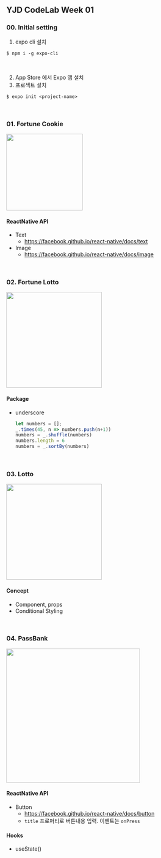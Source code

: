 ## YJD CodeLab Week 01

### 00. Initial setting

1. expo cli 설치

```
$ npm i -g expo-cli
```

<br>

2. App Store 에서 Expo 앱 설치
3. 프로젝트 설치

```
$ expo init <project-name>
```

<br>

### 01. Fortune Cookie

<img src='https://user-images.githubusercontent.com/13485924/69348122-00324900-0cb9-11ea-9e6d-9ceaf86ae183.PNG' width=200px>

#### ReactNative API

- Text
  - <https://facebook.github.io/react-native/docs/text>
- Image
  - <https://facebook.github.io/react-native/docs/image>

<br>

### 02. Fortune Lotto

<img src='https://user-images.githubusercontent.com/13485924/69348121-00324900-0cb9-11ea-8ca7-2068c270b0c2.PNG' width=250px />

#### Package

- underscore

  ```js
  let numbers = [];
  _.times(45, n => numbers.push(n+1))
  numbers = _.shuffle(numbers)
  numbers.length = 6
  numbers = _.sortBy(numbers)
  ```

<br>

### 03. Lotto

<img src='https://user-images.githubusercontent.com/13485924/69349848-d9294680-0cbb-11ea-84f6-8725fa16f3d2.PNG' width=250px />

#### Concept

-	Component, props
-	Conditional Styling

<br>

### 04. PassBank

<img src='https://user-images.githubusercontent.com/13485924/69480614-5c79a200-0e4c-11ea-9cea-5e8c22d68c36.PNG' width=350px />

#### ReactNative API

- Button
  - <https://facebook.github.io/react-native/docs/button>
  - `title` 프로퍼티로 버튼내용 입력. 이벤트는 `onPress`

#### Hooks

- useState()